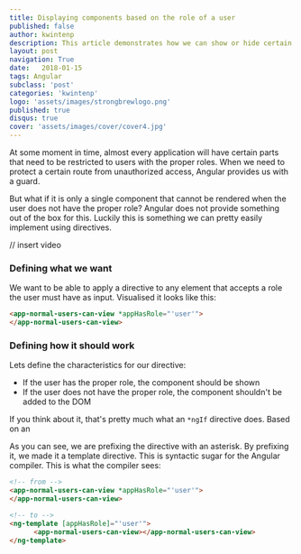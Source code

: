 ```yaml
---
title: Displaying components based on the role of a user
published: false
author: kwintenp
description: This article demonstrates how we can show or hide certain parts of the application if a user has the right to see it or not
layout: post
navigation: True
date:   2018-01-15
tags: Angular
subclass: 'post'
categories: 'kwintenp'
logo: 'assets/images/strongbrewlogo.png'
published: true
disqus: true
cover: 'assets/images/cover/cover4.jpg'
---
```

At some moment in time, almost every application will have certain parts that need to be restricted to users with the proper roles. When we need to protect a certain route from unauthorized access, Angular provides us with a guard.

But what if it is only a single component that cannot be rendered when the user does not have the proper role? Angular does not provide something out of the box for this. Luckily this is something we can pretty easily implement using directives. 

// insert video

### Defining what we want
We want to be able to apply a directive to any element that accepts a role the user must have as input. Visualised it looks like this:

```html
<app-normal-users-can-view *appHasRole="'user'">
</app-normal-users-can-view>
```


### Defining how it should work

Lets define the characteristics for our directive:

* If the user has the proper role, the component should be shown
* If the user does not have the proper role, the component shouldn't be added to the DOM

If you think about it, that's pretty much what an `*ngIf` directive does. Based on an 

As you can see, we are prefixing the directive with an asterisk. By prefixing it, we made it a template directive. This is syntactic sugar for the Angular compiler. 
This is what the compiler sees:

```html
<!-- from -->
<app-normal-users-can-view *appHasRole="'user'">
</app-normal-users-can-view>

<!-- to -->
<ng-template [appHasRole]="'user'">
      <app-normal-users-can-view></app-normal-users-can-view>
</ng-template>
```